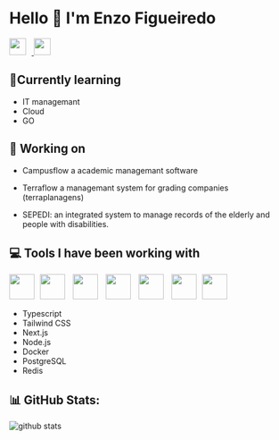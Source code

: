 # Hello 👋 I'm Enzo Figueiredo

<a href="https://www.linkedin.com/in/enzo-morais-figueiredo-936532165/" >
<img src="https://cdn.jsdelivr.net/gh/devicons/devicon@latest/icons/linkedin/linkedin-original.svg" width="30" height="30" style="margin-right:10px;" />
</a>
<a href="mailto:enzomfigueiredo11@gmail.com" width="30" height="30" style="margin-right:10px;" >
<img src="https://cdn4.iconfinder.com/data/icons/social-media-logos-6/512/112-gmail_email_mail-512.png" width="30" height="30" style="margin-right:10px;" />
</a>


## 🚀Currently learning

- IT managemant
- Cloud
- GO

## 👀 Working on

- Campusflow a academic managemant software

- Terraflow a managemant system for grading companies (terraplanagens)

- SEPEDI: an integrated system to manage records of the elderly and people with disabilities.

## 💻 Tools I have been working with

<img src="https://cdn.jsdelivr.net/gh/devicons/devicon@latest/icons/typescript/typescript-original.svg" width="45" height="45" style="margin-right:10px;"><img src="https://cdn.jsdelivr.net/gh/devicons/devicon@latest/icons/tailwindcss/tailwindcss-original.svg" width="45" height="45" style="margin-right:10px;"/> <img src="https://cdn.jsdelivr.net/gh/devicons/devicon@latest/icons/nextjs/nextjs-original.svg" width="45" height="45" style="margin-right:10px;" /> <img src="https://cdn.jsdelivr.net/gh/devicons/devicon@latest/icons/nodejs/nodejs-original-wordmark.svg"  width="45" height="45" style="margin-right:10px;"/> <img src="https://cdn.jsdelivr.net/gh/devicons/devicon@latest/icons/docker/docker-original.svg" width="45" height="45" style="margin-right:10px;" />
<img src="https://cdn.jsdelivr.net/gh/devicons/devicon@latest/icons/postgresql/postgresql-original.svg" width="45" height="45" style="margin-right:10px;"  /><img src="https://cdn.jsdelivr.net/gh/devicons/devicon@latest/icons/redis/redis-original.svg" width="45" height="45" style="margin-right:10px;" />

- Typescript
- Tailwind CSS
- Next.js
- Node.js
- Docker
- PostgreSQL
- Redis

## 📊 GitHub Stats:

![github stats](https://github-readme-streak-stats.herokuapp.com/?user=Enzomf&theme=dark&hide_border=false)<br/>
